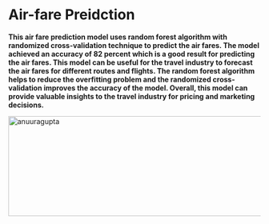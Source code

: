 <h1><strong>Air-fare Preidction</h1></strong>

<strong>
This air fare prediction model uses random forest algorithm with randomized cross-validation technique to predict the air fares. The model achieved an accuracy of 82 percent which is a good result for predicting the air fares. This model can be useful for the travel industry to forecast the air fares for different routes and flights. The random forest algorithm helps to reduce the overfitting problem and the randomized cross-validation improves the accuracy of the model. Overall, this model can provide valuable insights to the travel industry for pricing and marketing decisions.</strong>

<p><img align="right" width="800" height='200' src="https://i.pinimg.com/originals/3f/00/4f/3f004fbd0825ffbd4b9b11656a38f451.gif" alt="anuuragupta" /></p>
